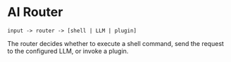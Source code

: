 # AI Router

```
input -> router -> [shell | LLM | plugin]
```

The router decides whether to execute a shell command, send the request to the configured LLM, or invoke a plugin.
